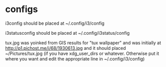 # configs

i3config should be placed at ~/.config/i3/config

i3statusconfig should be placed at ~/.config/i3status/config

tux.jpg was yoinked from GIS results for "tux wallpaper" and was initially at http://p1.pichost.me/i/68/1930613.jpg and it should placed ~/Pictures/tux.jpg (if you have xdg_user_dirs or whatever. Otherwise put it where you want and edit the appropriate line in ~/.config/i3/config)
